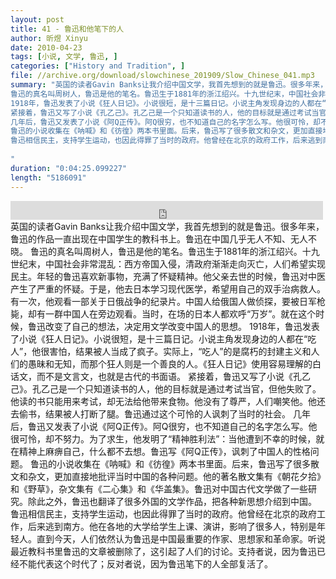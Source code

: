 ```yaml
---
layout: post
title: 41 - 鲁迅和他笔下的人
author: 昕煜 Xinyu
date: 2010-04-23
tags: [小说, 文学, 鲁迅, ]
categories: ["History and Tradition", ]
file: //archive.org/download/slowchinese_201909/Slow_Chinese_041.mp3
summary: "英国的读者Gavin Banks让我介绍中国文学，我首先想到的就是鲁迅。很多年来，鲁迅的作品一直出现在中国学生的教科书上。鲁迅在中国几乎无人不知、无人不晓。
鲁迅的真名叫周树人，鲁迅是他的笔名。鲁迅生于1881年的浙江绍兴。十九世纪末，中国社会非常混乱：西方帝国入侵，清政府渐渐走向灭亡，人们希望实现民主。年轻的鲁迅喜欢新事物，充满了怀疑精神。他父亲去世的时候，鲁迅对中医产生了严重的怀疑。于是，他去日本学习现代医学，希望用自己的双手治病救人。有一次，他观看一部关于日俄战争的纪录片。中国人给俄国人做侦探，要被日军枪毙，却有一群中国人在旁边观看。当时，在场的日本人都欢呼“万岁”。就在这个时候，鲁迅改变了自己的想法，决定用文学改变中国人的思想。
1918年，鲁迅发表了小说《狂人日记》。小说很短，是十三篇日记。小说主角发现身边的人都在“吃人”，他很害怕，结果被人当成了疯子。实际上，“吃人”的是腐朽的封建主义和人们的愚昧和无知，而那个狂人则是一个善良的人。《狂人日记》使用容易理解的白话文，而不是文言文，也就是古代的书面语。
紧接着，鲁迅又写了小说《孔乙己》。孔乙己是一个只知道读书的人，他的目标就是通过考试当官，但他失败了。他读的书只能用来考试，却无法给他带来食物。他没有了尊严，人们嘲笑他。他还去偷书，结果被人打断了腿。鲁迅通过这个可怜的人讽刺了当时的社会。
几年后，鲁迅又发表了小说《阿Q正传》。阿Q很穷，也不知道自己的名字怎么写。他很可怜，却不努力。为了求生，他发明了“精神胜利法”：当他遭到不幸的时候，就在精神上麻痹自己，什么都不去想。鲁迅写《阿Q正传》，讽刺了中国人的性格问题。
鲁迅的小说收集在《呐喊》和《彷徨》两本书里面。后来，鲁迅写了很多散文和杂文，更加直接地批评当时中国的各种问题。他的著名散文集有《朝花夕拾》和《野草》，杂文集有《二心集》和《华盖集》。鲁迅对中国古代文学做了一些研究。除此之外，鲁迅也翻译了很多外国的文学作品，把各种新思想介绍到中国。
鲁迅相信民主，支持学生运动，也因此得罪了当时的政府。他曾经在北京的政府工作，后来逃到南方。他在各地的大学给学生上课、演讲，影响了很多人，特别是年轻人。直到今天，人们依然认为鲁迅是中国最重要的作家、思想家和革命家。听说最近教科书里鲁迅的文章被删除了，这引起了人们的讨论。支持者说，因为鲁迅已经不能代表这个时代了；反对者说，因为鲁迅笔下的人全部复活了。
 
"
duration: "0:04:25.099227"
length: "5186091"
---
```


<iframe src="https://archive.org/embed/slowchinese_201909/Slow_Chinese_041.mp3" width="500" height="30" frameborder="0" webkitallowfullscreen="true" mozallowfullscreen="true" allowfullscreen></iframe>
英国的读者Gavin Banks让我介绍中国文学，我首先想到的就是鲁迅。很多年来，鲁迅的作品一直出现在中国学生的教科书上。鲁迅在中国几乎无人不知、无人不晓。
鲁迅的真名叫周树人，鲁迅是他的笔名。鲁迅生于1881年的浙江绍兴。十九世纪末，中国社会非常混乱：西方帝国入侵，清政府渐渐走向灭亡，人们希望实现民主。年轻的鲁迅喜欢新事物，充满了怀疑精神。他父亲去世的时候，鲁迅对中医产生了严重的怀疑。于是，他去日本学习现代医学，希望用自己的双手治病救人。有一次，他观看一部关于日俄战争的纪录片。中国人给俄国人做侦探，要被日军枪毙，却有一群中国人在旁边观看。当时，在场的日本人都欢呼“万岁”。就在这个时候，鲁迅改变了自己的想法，决定用文学改变中国人的思想。
1918年，鲁迅发表了小说《狂人日记》。小说很短，是十三篇日记。小说主角发现身边的人都在“吃人”，他很害怕，结果被人当成了疯子。实际上，“吃人”的是腐朽的封建主义和人们的愚昧和无知，而那个狂人则是一个善良的人。《狂人日记》使用容易理解的白话文，而不是文言文，也就是古代的书面语。
紧接着，鲁迅又写了小说《孔乙己》。孔乙己是一个只知道读书的人，他的目标就是通过考试当官，但他失败了。他读的书只能用来考试，却无法给他带来食物。他没有了尊严，人们嘲笑他。他还去偷书，结果被人打断了腿。鲁迅通过这个可怜的人讽刺了当时的社会。
几年后，鲁迅又发表了小说《阿Q正传》。阿Q很穷，也不知道自己的名字怎么写。他很可怜，却不努力。为了求生，他发明了“精神胜利法”：当他遭到不幸的时候，就在精神上麻痹自己，什么都不去想。鲁迅写《阿Q正传》，讽刺了中国人的性格问题。
鲁迅的小说收集在《呐喊》和《彷徨》两本书里面。后来，鲁迅写了很多散文和杂文，更加直接地批评当时中国的各种问题。他的著名散文集有《朝花夕拾》和《野草》，杂文集有《二心集》和《华盖集》。鲁迅对中国古代文学做了一些研究。除此之外，鲁迅也翻译了很多外国的文学作品，把各种新思想介绍到中国。
鲁迅相信民主，支持学生运动，也因此得罪了当时的政府。他曾经在北京的政府工作，后来逃到南方。他在各地的大学给学生上课、演讲，影响了很多人，特别是年轻人。直到今天，人们依然认为鲁迅是中国最重要的作家、思想家和革命家。听说最近教科书里鲁迅的文章被删除了，这引起了人们的讨论。支持者说，因为鲁迅已经不能代表这个时代了；反对者说，因为鲁迅笔下的人全部复活了。
 
